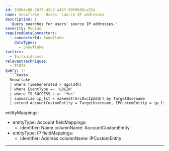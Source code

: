 ```yaml
---
id: 169b4c88-10f5-42c2-a45f-0959689ca22a
name: Snowflake - Users' source IP addresses
description: |
  'Query searches for users' source IP addresses.'
severity: Medium
requiredDataConnectors:
  - connectorId: Snowflake
    dataTypes:
      - Snowflake
tactics:
  - InitialAccess
relevantTechniques:
  - T1078
query: |-
  ```kusto
  Snowflake
  | where TimeGenerated > ago(24h)
  | where EventType =~ 'LOGIN'
  | where IS_SUCCESS_s =~ 'Yes'
  | summarize ip_lst = makeset(SrcDvcIpAddr) by TargetUsername
  | extend AccountCustomEntity = TargetUsername, IPCustomEntity = ip_lst
  ```
entityMappings:
  - entityType: Account
    fieldMappings:
      - identifier: Name
        columnName: AccountCustomEntity
  - entityType: IP
    fieldMappings:
      - identifier: Address
        columnName: IPCustomEntity
---
```


